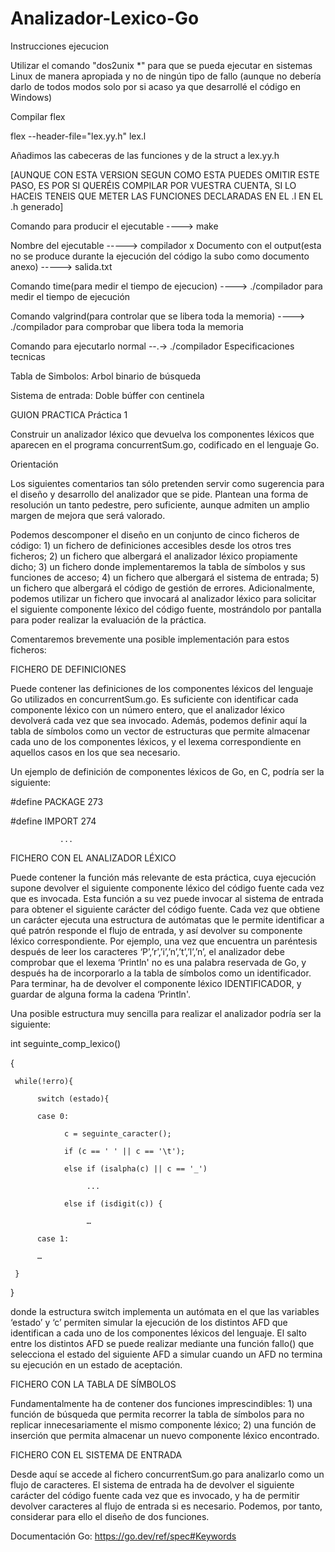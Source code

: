 # Analizador-Lexico-Go
Instrucciones ejecucion

Utilizar el comando "dos2unix *" para que se pueda ejecutar en sistemas Linux de manera apropiada y no de ningún tipo de fallo (aunque no debería darlo de todos modos solo por si acaso ya que desarrollé el código en Windows)

Compilar flex

flex --header-file="lex.yy.h" lex.l

Añadimos las cabeceras de las funciones y de la struct a lex.yy.h

[AUNQUE CON ESTA VERSION SEGUN COMO ESTA PUEDES OMITIR ESTE PASO, ES POR SI QUERÉIS COMPILAR POR VUESTRA CUENTA, SI LO HACEIS TENEIS QUE METER LAS FUNCIONES DECLARADAS EN EL .l EN EL .h generado]

Comando para producir el ejecutable ----> make

Nombre del ejecutable -----> compilador
x
Documento con el output(esta no se produce durante la ejecución del código la subo como documento anexo) -----> salida.txt

Comando time(para medir el tiempo de ejecucion) ----> ./compilador <archivo> para medir el tiempo de ejecución

Comando valgrind(para controlar que se libera toda la memoria) ----> ./compilador <archivo> para comprobar que libera toda la memoria

Comando para ejecutarlo normal --.-> ./compilador <archivo>
Especificaciones tecnicas

Tabla de Simbolos: Arbol binario de búsqueda

Sistema de entrada: Doble búffer con centinela


GUION PRACTICA
Práctica 1

Construir un analizador léxico que devuelva los componentes léxicos que aparecen en el programa concurrentSum.go, codificado en el lenguaje Go.

Orientación

Los siguientes comentarios tan sólo pretenden servir como sugerencia para el diseño y desarrollo del analizador que se pide. Plantean una forma de resolución un tanto pedestre, pero suficiente, aunque admiten un amplio margen de mejora que será valorado.

Podemos descomponer el diseño en un conjunto de cinco ficheros de código: 1) un fichero de definiciones accesibles desde los otros tres ficheros; 2) un fichero que albergará el analizador léxico propiamente dicho; 3) un fichero donde implementaremos la tabla de símbolos y sus funciones de acceso; 4) un fichero que albergará el sistema de entrada; 5) un fichero que albergará el código de gestión de errores. Adicionalmente, podemos utilizar un fichero que invocará al analizador léxico para solicitar el siguiente componente léxico del código fuente, mostrándolo por pantalla para poder realizar la evaluación de la práctica.

Comentaremos brevemente una posible implementación para estos ficheros:

FICHERO DE DEFINICIONES

Puede contener las definiciones de los componentes léxicos del lenguaje Go utilizados en concurrentSum.go. Es suficiente con identificar cada componente léxico con un número entero, que el analizador léxico devolverá cada vez que sea invocado. Además, podemos definir aquí la tabla de símbolos como un vector de estructuras que permite almacenar cada uno de los componentes léxicos, y el lexema correspondiente en aquellos casos en los que sea necesario.

Un ejemplo de definición de componentes léxicos de Go, en C, podría ser la siguiente:

#define PACKAGE 273

#define IMPORT 274

               ...    

FICHERO CON EL ANALIZADOR LÉXICO

Puede contener la función más relevante de esta práctica, cuya ejecución supone devolver el siguiente componente léxico del código fuente cada vez que es invocada. Esta función a su vez puede invocar al sistema de entrada para obtener el siguiente carácter del código fuente. Cada vez que obtiene un carácter ejecuta una estructura de autómatas que le permite identificar a qué patrón responde el flujo de entrada, y así devolver su componente léxico correspondiente. Por ejemplo, una vez que encuentra un paréntesis después de leer los caracteres ‘P’,’r’,’i’,’n’,’t’,’l’,’n’, el analizador debe comprobar que el lexema ‘Println' no es una palabra reservada de Go, y después ha de incorporarlo a la tabla de símbolos como un identificador. Para terminar, ha de devolver el componente léxico IDENTIFICADOR, y guardar de alguna forma la cadena ‘Println'.

Una posible estructura muy sencilla para realizar el analizador podría ser la siguiente:

int seguinte_comp_lexico()

{

     while(!erro){

          switch (estado){

          case 0:

                c = seguinte_caracter();

                if (c == ' ' || c == '\t');         

                else if (isalpha(c) || c == '_')

                     ...    

                else if (isdigit(c)) {        

                     …

          case 1:

          …

     }

}



donde la estructura switch implementa un autómata en el que las variables ‘estado’ y ‘c’ permiten simular la ejecución de los distintos AFD que identifican a cada uno de los componentes léxicos del lenguaje. El salto entre los distintos AFD se puede realizar mediante una función fallo() que selecciona el estado del siguiente AFD a simular cuando un AFD no termina su ejecución en un estado de aceptación.

FICHERO CON LA TABLA DE SÍMBOLOS

Fundamentalmente ha de contener dos funciones imprescindibles: 1) una función de búsqueda que permita recorrer la tabla de símbolos para no replicar innecesariamente el mismo componente léxico; 2) una función de inserción que permita almacenar un nuevo componente léxico encontrado.

FICHERO CON EL SISTEMA DE ENTRADA

Desde aquí se accede al fichero concurrentSum.go para analizarlo como un flujo de caracteres. El sistema de entrada ha de devolver el siguiente carácter del código fuente cada vez que es invocado, y ha de permitir devolver caracteres al flujo de entrada si es necesario. Podemos, por tanto, considerar para ello el diseño de dos funciones.


Documentación Go:
https://go.dev/ref/spec#Keywords
